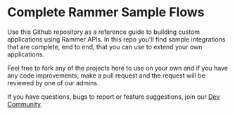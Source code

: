 # Complete Rammer Sample Flows

Use this Github repository as a reference guide to building custom applications using Rammer APIs. In this repo you'll find sample integrations that are complete, end to end, that you can use to extend your own applications.

Feel free to fork any of the projects here to use on your own and if you have any code improvements, make a pull request and the request will be reviewed by one of our admins.

If you have questions, bugs to report or feature suggestions, join our [Dev Community](https://community.rammer.ai/).
